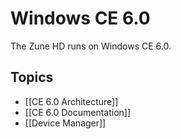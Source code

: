 # Windows CE 6.0
The Zune HD runs on Windows CE 6.0.

## Topics
- [[CE 6.0 Architecture]]
- [[CE 6.0 Documentation]]
- [[Device Manager]]
